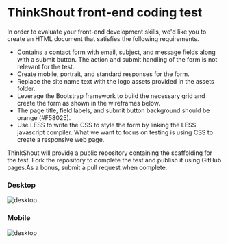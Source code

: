 # ThinkShout front-end coding test

In order to evaluate your front-end development skills, we'd like you to create an HTML document that satisfies the following requirements.

* Contains a contact form with email, subject, and message fields along with a submit button. The action and submit handling of the form is not relevant for the test.
* Create mobile, portrait, and standard responses for the form.
* Replace the site name text with the logo assets provided in the assets folder. 
* Leverage the Bootstrap framework to build the necessary grid and create the form as shown in the wireframes below. 
* The page title, field labels, and submit button background should be orange (#F58025).
* Use LESS to write the CSS to style the form by linking the LESS javascript compiler. What we want to focus on testing is using CSS to create a responsive web page.

ThinkShout will provide a public repository containing the scaffolding for the test. Fork the repository to complete the test and publish it using GitHub pages.As a bonus, submit a pull request when complete.

### Desktop
![desktop](https://raw.github.com/thinkshout/front-end-test/gh-pages/docs/desktop.png)

### Mobile
![desktop](https://raw.github.com/thinkshout/front-end-test/gh-pages/docs/mobile.png)